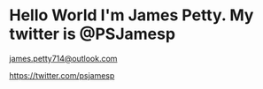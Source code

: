 # Hello World I'm James Petty. My twitter is @PSJamesp

james.petty714@outlook.com

https://twitter.com/psjamesp
